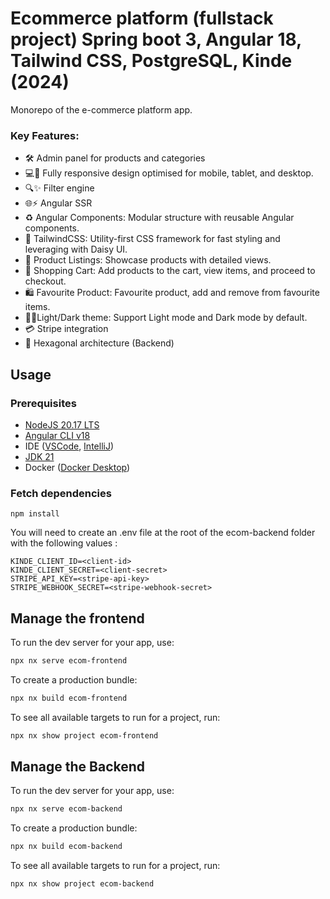 # Ecommerce platform (fullstack project) Spring boot 3, Angular 18, Tailwind CSS, PostgreSQL, Kinde (2024)

Monorepo of the e-commerce platform app.

### Key Features:
- 🛠️ Admin panel for products and categories
- 💻📱 Fully responsive design optimised for mobile, tablet, and desktop.
- 🔍✨ Filter engine
- 🌐⚡ Angular SSR
- ♻️ Angular Components: Modular structure with reusable Angular components.
- 💅 TailwindCSS: Utility-first CSS framework for fast styling and leveraging with Daisy UI.
- 🧾 Product Listings: Showcase products with detailed views.
- 🛒 Shopping Cart: Add products to the cart, view items, and proceed to checkout.
- 🛍️ Favourite Product: Favourite product, add and remove from favourite items.
- 🌚🌝Light/Dark theme: Support Light mode and Dark mode by default.
- 💳 Stripe integration
- 🏢 Hexagonal architecture (Backend)


## Usage
### Prerequisites
- [NodeJS 20.17 LTS](https://nodejs.org/dist/v20.17.0/node-v20.17.0.pkg)
- [Angular CLI v18](https://www.npmjs.com/package/@angular/cli)
- IDE ([VSCode](https://code.visualstudio.com/download), [IntelliJ](https://www.jetbrains.com/idea/download/))
- [JDK 21](https://adoptium.net/temurin/releases/)
- Docker ([Docker Desktop](https://docs.docker.com/engine/install/))

### Fetch dependencies
``npm install``

You will need to create an .env file at the root of the ecom-backend folder with the following values :

````
KINDE_CLIENT_ID=<client-id>
KINDE_CLIENT_SECRET=<client-secret>
STRIPE_API_KEY=<stripe-api-key>
STRIPE_WEBHOOK_SECRET=<stripe-webhook-secret>
````

## Manage the frontend

To run the dev server for your app, use:

```sh
npx nx serve ecom-frontend
```

To create a production bundle:

```sh
npx nx build ecom-frontend
```

To see all available targets to run for a project, run:

```sh
npx nx show project ecom-frontend
```

## Manage the Backend

To run the dev server for your app, use:

```sh
npx nx serve ecom-backend
```

To create a production bundle:

```sh
npx nx build ecom-backend
```

To see all available targets to run for a project, run:

```sh
npx nx show project ecom-backend
```

